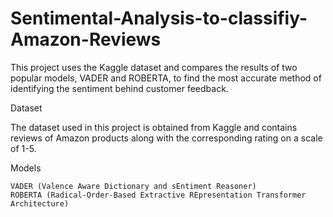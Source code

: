 # Sentimental-Analysis-to-classifiy-Amazon-Reviews
This project uses the Kaggle dataset and compares the results of two popular models, VADER and ROBERTA, to find the most accurate method of identifying the sentiment behind customer feedback. 

Dataset

The dataset used in this project is obtained from Kaggle and contains reviews of Amazon products along with the corresponding rating on a scale of 1-5.

Models

    VADER (Valence Aware Dictionary and sEntiment Reasoner)
    ROBERTA (Radical-Order-Based Extractive REpresentation Transformer Architecture)
